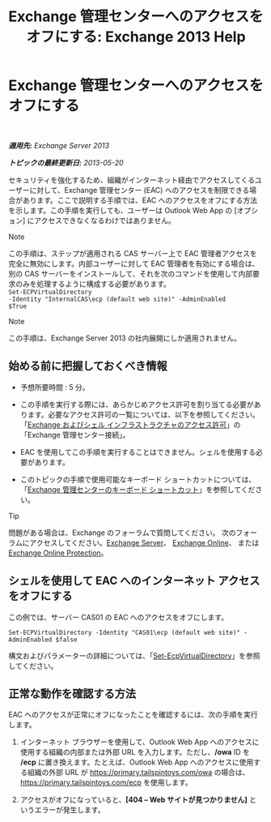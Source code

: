 ﻿---
title: 'Exchange 管理センターへのアクセスをオフにする: Exchange 2013 Help'
TOCTitle: Exchange 管理センターへのアクセスをオフにする
ms:assetid: 49f4fa77-1722-4703-81c9-8724ae0334fb
ms:mtpsurl: https://technet.microsoft.com/ja-jp/library/JJ218639(v=EXCHG.150)
ms:contentKeyID: 49129416
ms.date: 05/23/2018
mtps_version: v=EXCHG.150
ms.translationtype: MT
---

# Exchange 管理センターへのアクセスをオフにする

 

_**適用先:** Exchange Server 2013_

_**トピックの最終更新日:** 2013-05-20_

セキュリティを強化するため、組織がインターネット経由でアクセスしてくるユーザーに対して、Exchange 管理センター (EAC) へのアクセスを制限できる場合があります。ここで説明する手順では、EAC へのアクセスをオフにする方法を示します。この手順を実行しても、ユーザーは Outlook Web App の \[オプション\] にアクセスできなくなるわけではありません。


> [!NOTE]
> この手順は、ステップが適用される CAS サーバー上で EAC 管理者アクセスを完全に無効にします。内部ユーザーに対して EAC 管理者を有効にする場合は、別の CAS サーバーをインストールして、それを次のコマンドを使用して内部要求のみを処理するように構成する必要があります。<BR><CODE>Set-ECPVirtualDirectory -Identity "InternalCAS\ecp (default web site)" -AdminEnabled $True</CODE>




> [!NOTE]
> この手順は、Exchange Server 2013 の社内展開にしか適用されません。



## 始める前に把握しておくべき情報

  - 予想所要時間 : 5 分。

  - この手順を実行する際には、あらかじめアクセス許可を割り当てる必要があります。必要なアクセス許可の一覧については、以下を参照してください。「[Exchange およびシェル インフラストラクチャのアクセス許可](exchange-and-shell-infrastructure-permissions-exchange-2013-help.md)」の「Exchange 管理センター接続」。

  - EAC を使用してこの手順を実行することはできません。シェルを使用する必要があります。

  - このトピックの手順で使用可能なキーボード ショートカットについては、「[Exchange 管理センターのキーボード ショートカット](keyboard-shortcuts-in-the-exchange-admin-center-exchange-online-protection-help.md)」を参照してください。


> [!TIP]
> 問題がある場合は、Exchange のフォーラムで質問してください。 次のフォーラムにアクセスしてください。<A href="https://go.microsoft.com/fwlink/p/?linkid=60612">Exchange Server</A>、 <A href="https://go.microsoft.com/fwlink/p/?linkid=267542">Exchange Online</A>、 または <A href="https://go.microsoft.com/fwlink/p/?linkid=285351">Exchange Online Protection</A>。



## シェルを使用して EAC へのインターネット アクセスをオフにする

この例では、サーバー CAS01 の EAC へのアクセスをオフにします。

    Set-ECPVirtualDirectory -Identity "CAS01\ecp (default web site)" -AdminEnabled $false

構文およびパラメーターの詳細については、「[Set-EcpVirtualDirectory](https://technet.microsoft.com/ja-jp/library/dd297991\(v=exchg.150\))」を参照してください。

## 正常な動作を確認する方法

EAC へのアクセスが正常にオフになったことを確認するには、次の手順を実行します。

1.  インターネット ブラウザーを使用して、Outlook Web App へのアクセスに使用する組織の内部または外部 URL を入力します。ただし、**/owa** ID を **/ecp** に置き換えます。たとえば、Outlook Web App へのアクセスに使用する組織の外部 URL が https://primary.tailspintoys.com/owa の場合は、https://primary.tailspintoys.com/ecp を使用します。

2.  アクセスがオフになっていると、**\[404 – Web サイトが見つかりません\]** というエラーが発生します。

